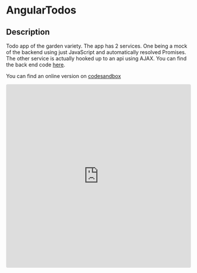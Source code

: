 # AngularTodos

## Description

Todo app of the garden variety. The app has 2 services.  One being a mock of the backend using just JavaScript and automatically resolved Promises.  The other service is actually hooked up to an api using AJAX. You can find the back end code [here](https://github.com/JasonBBelcher/todos-backend).

You can find an online version on [codesandbox](https://codesandbox.io/s/angular-2c6v2?fontsize=14)


<iframe
     src="https://codesandbox.io/embed/angular-2c6v2?fontsize=14"
     style="width:100%; height:500px; border:0; border-radius: 4px; overflow:hidden;"
     title="Angular"
     allow="geolocation; microphone; camera; midi; vr; accelerometer; gyroscope; payment; ambient-light-sensor; encrypted-media; usb"
     sandbox="allow-modals allow-forms allow-popups allow-scripts allow-same-origin"
   ></iframe>



